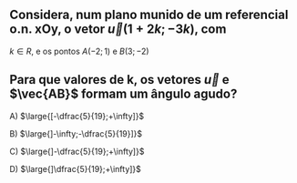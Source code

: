 ## Considera, num plano munido de um referencial o.n. xOy, o vetor $\vec{u} (1 + 2k; −3k)$, com
$k \in R$, e os pontos $A (-2; 1)$ e $B(3; -2)$
## Para que valores de k, os vetores $\vec{u}$ e $\vec{AB}$ formam um ângulo agudo?

A) $\large{[-\dfrac{5}{19};+\infty]}$

B) $\large{]-\infty;-\dfrac{5}{19}]}$

C) $\large{]-\dfrac{5}{19};+\infty]}$

D) $\large{]\dfrac{5}{19};+\infty]}$

